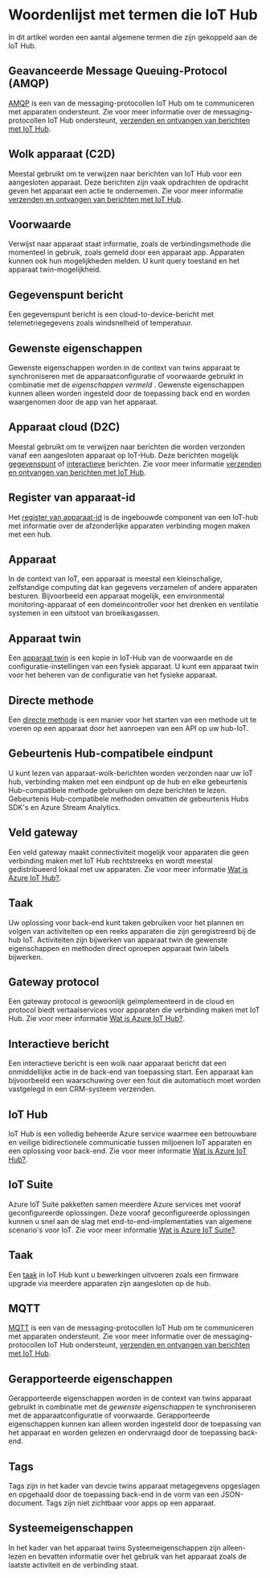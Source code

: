 <properties
 pageTitle="Handleiding voor ontwikkelaars - verklarende woordenlijst | Microsoft Azure"
 description="Een woordenlijst met veelvoorkomende termen die betrekking hebben op de IoT Hub"
 services="iot-hub"
 documentationCenter=".net"
 authors="dominicbetts"
 manager="timlt"
 editor=""/>

<tags
 ms.service="iot-hub"
 ms.devlang="multiple"
 ms.topic="article"
 ms.tgt_pltfrm="na"
 ms.workload="na"
 ms.date="09/30/2016" 
 ms.author="dobett"/>

# <a name="glossary-of-iot-hub-terms"></a>Woordenlijst met termen die IoT Hub

In dit artikel worden een aantal algemene termen die zijn gekoppeld aan de IoT Hub.

## <a name="advanced-message-queueing-protocol-amqp"></a>Geavanceerde Message Queuing-Protocol (AMQP)

[AMQP](https://www.amqp.org/) is een van de messaging-protocollen IoT Hub om te communiceren met apparaten ondersteunt. Zie voor meer informatie over de messaging-protocollen IoT Hub ondersteunt, [verzenden en ontvangen van berichten met IoT Hub](iot-hub-devguide-messaging.md).

## <a name="cloud-to-device-c2d"></a>Wolk apparaat (C2D)

Meestal gebruikt om te verwijzen naar berichten van IoT Hub voor een aangesloten apparaat. Deze berichten zijn vaak opdrachten de opdracht geven het apparaat een actie te ondernemen. Zie voor meer informatie [verzenden en ontvangen van berichten met IoT Hub](iot-hub-devguide-messaging.md).

## <a name="condition"></a>Voorwaarde

Verwijst naar apparaat staat informatie, zoals de verbindingsmethode die momenteel in gebruik, zoals gemeld door een apparaat app. Apparaten kunnen ook hun mogelijkheden melden. U kunt query toestand en het apparaat twin-mogelijkheid.

## <a name="data-point-message"></a>Gegevenspunt bericht

Een gegevenspunt bericht is een cloud-to-device-bericht met telemetriegegevens zoals windsnelheid of temperatuur.

## <a name="desired-properties"></a>Gewenste eigenschappen

Gewenste eigenschappen worden in de context van twins apparaat te synchroniseren met de apparaatconfiguratie of voorwaarde gebruikt in combinatie met de *eigenschappen vermeld* . Gewenste eigenschappen kunnen alleen worden ingesteld door de toepassing back end en worden waargenomen door de app van het apparaat. 

## <a name="device-to-cloud-d2c"></a>Apparaat cloud (D2C)

Meestal gebruikt om te verwijzen naar berichten die worden verzonden vanaf een aangesloten apparaat op IoT-Hub. Deze berichten mogelijk [gegevenspunt](#data-point-message) of [interactieve](#interactive-message) berichten. Zie voor meer informatie [verzenden en ontvangen van berichten met IoT Hub](iot-hub-devguide-messaging.md).

## <a name="device-identity-registry"></a>Register van apparaat-id

Het [register van apparaat-id](iot-hub-devguide-identity-registry.md) is de ingebouwde component van een IoT-hub met informatie over de afzonderlijke apparaten verbinding mogen maken met een hub.

## <a name="device"></a>Apparaat

In de context van IoT, een apparaat is meestal een kleinschalige, zelfstandige computing dat kan gegevens verzamelen of andere apparaten besturen. Bijvoorbeeld een apparaat mogelijk, een environmental monitoring-apparaat of een domeincontroller voor het drenken en ventilatie systemen in een uitstoot van broeikasgassen.

## <a name="device-twin"></a>Apparaat twin

Een [apparaat twin](iot-hub-devguide-device-twins.md) is een kopie in IoT-Hub van de voorwaarde en de configuratie-instellingen van een fysiek apparaat. U kunt een apparaat twin voor het beheren van de configuratie van het fysieke apparaat.

## <a name="direct-method"></a>Directe methode

Een [directe methode](iot-hub-devguide-direct-methods.md) is een manier voor het starten van een methode uit te voeren op een apparaat door het aanroepen van een API op uw hub-IoT.

## <a name="event-hub-compatible-endpoint"></a>Gebeurtenis Hub-compatibele eindpunt

U kunt lezen van apparaat-wolk-berichten worden verzonden naar uw IoT hub, verbinding maken met een eindpunt op de hub en elke gebeurtenis Hub-compatibele methode gebruiken om deze berichten te lezen. Gebeurtenis Hub-compatibele methoden omvatten de gebeurtenis Hubs SDK's en Azure Stream Analytics.

## <a name="field-gateway"></a>Veld gateway

Een veld gateway maakt connectiviteit mogelijk voor apparaten die geen verbinding maken met IoT Hub rechtstreeks en wordt meestal gedistribueerd lokaal met uw apparaten. Zie voor meer informatie [Wat is Azure IoT Hub?](iot-hub-what-is-iot-hub.md).

## <a name="job"></a>Taak

Uw oplossing voor back-end kunt taken gebruiken voor het plannen en volgen van activiteiten op een reeks apparaten die zijn geregistreerd bij de hub IoT. Activiteiten zijn bijwerken van apparaat twin de gewenste eigenschappen en methoden direct oproepen apparaat twin labels bijwerken.

## <a name="protocol-gateway"></a>Gateway protocol

Een gateway protocol is gewoonlijk geïmplementeerd in de cloud en protocol biedt vertaalservices voor apparaten die verbinding maken met IoT Hub. Zie voor meer informatie [Wat is Azure IoT Hub?](iot-hub-what-is-iot-hub.md).

## <a name="interactive-message"></a>Interactieve bericht

Een interactieve bericht is een wolk naar apparaat bericht dat een onmiddellijke actie in de back-end van toepassing start. Een apparaat kan bijvoorbeeld een waarschuwing over een fout die automatisch moet worden vastgelegd in een CRM-systeem verzenden.

## <a name="iot-hub"></a>IoT Hub

IoT Hub is een volledig beheerde Azure service waarmee een betrouwbare en veilige bidirectionele communicatie tussen miljoenen IoT apparaten en een oplossing voor back-end. Zie voor meer informatie [Wat is Azure IoT Hub?](iot-hub-what-is-iot-hub.md).

## <a name="iot-suite"></a>IoT Suite

Azure IoT Suite pakketten samen meerdere Azure services met vooraf geconfigureerde oplossingen. Deze vooraf geconfigureerde oplossingen kunnen u snel aan de slag met end-to-end-implementaties van algemene scenario's voor IoT. Zie voor meer informatie [Wat is Azure IoT Suite?](../iot-suite/iot-suite-overview.md).

## <a name="job"></a>Taak

Een [taak](iot-hub-devguide-jobs.md) in IoT Hub kunt u bewerkingen uitvoeren zoals een firmware upgrade via meerdere apparaten zijn aangesloten op de hub.

## <a name="mqtt"></a>MQTT

[MQTT](http://mqtt.org/) is een van de messaging-protocollen IoT Hub om te communiceren met apparaten ondersteunt. Zie voor meer informatie over de messaging-protocollen IoT Hub ondersteunt, [verzenden en ontvangen van berichten met IoT Hub](iot-hub-devguide-messaging.md).

## <a name="reported-properties"></a>Gerapporteerde eigenschappen

Gerapporteerde eigenschappen worden in de context van twins apparaat gebruikt in combinatie met de *gewenste eigenschappen* te synchroniseren met de apparaatconfiguratie of voorwaarde. Gerapporteerde eigenschappen kunnen kan alleen worden ingesteld door de toepassing van het apparaat en worden gelezen en ondervraagd door de toepassing back-end.

## <a name="tags"></a>Tags

Tags zijn in het kader van devcie twins apparaat metagegevens opgeslagen en opgehaald door de toepassing back-end in de vorm van een JSON-document. Tags zijn niet zichtbaar voor apps op een apparaat.

## <a name="system-properties"></a>Systeemeigenschappen

In het kader van het apparaat twins Systeemeigenschappen zijn alleen-lezen en bevatten informatie over het gebruik van het apparaat zoals de laatste activiteit en de verbinding staat.